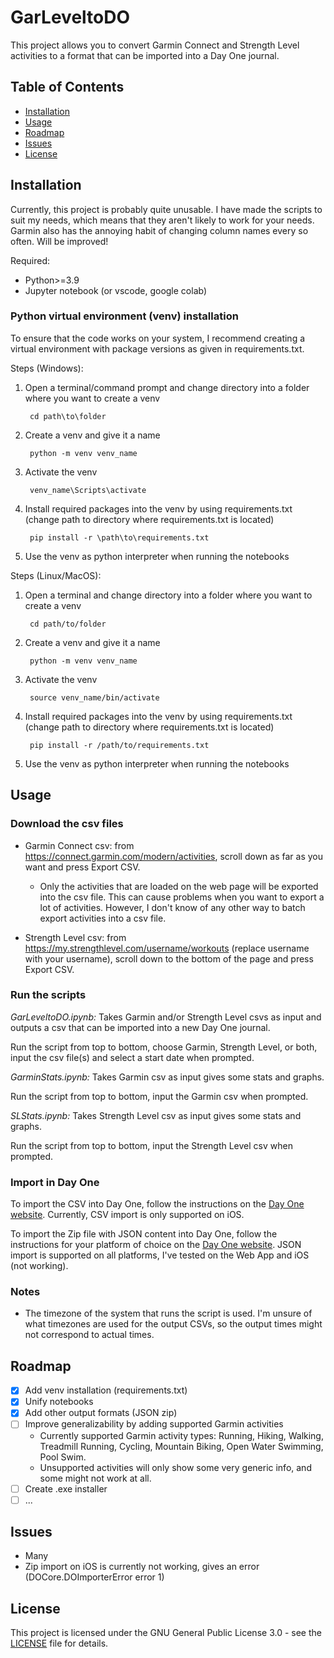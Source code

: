 # GarLeveltoDO

This project allows you to convert Garmin Connect and Strength Level activities to a format that can be imported into a Day One journal.

## Table of Contents

- [Installation](#installation)
- [Usage](#usage)
- [Roadmap](#roadmap)
- [Issues](#issues)
- [License](#license)

## Installation

Currently, this project is probably quite unusable. I have made the scripts to suit my needs, which means that they aren't likely to work for your needs. Garmin also has the annoying habit of changing column names every so often. Will be improved!

Required:

- Python>=3.9
- Jupyter notebook (or vscode, google colab)

### Python virtual environment (venv) installation

To ensure that the code works on your system, I recommend creating a virtual environment with package versions as given in requirements.txt.

Steps (Windows):

1. Open a terminal/command prompt and change directory into a folder where you want to create a venv

        cd path\to\folder

2. Create a venv and give it a name

        python -m venv venv_name

3. Activate the venv

        venv_name\Scripts\activate

4. Install required packages into the venv by using requirements.txt (change path to directory where requirements.txt is located)

        pip install -r \path\to\requirements.txt

5. Use the venv as python interpreter when running the notebooks

Steps (Linux/MacOS):

1. Open a terminal and change directory into a folder where you want to create a venv

        cd path/to/folder

2. Create a venv and give it a name

        python -m venv venv_name

3. Activate the venv

        source venv_name/bin/activate

4. Install required packages into the venv by using requirements.txt (change path to directory where requirements.txt is located)

        pip install -r /path/to/requirements.txt

5. Use the venv as python interpreter when running the notebooks

## Usage

### Download the csv files

- Garmin Connect csv: from https://connect.garmin.com/modern/activities, scroll down as far as you want and press Export CSV.
        
  - Only the activities that are loaded on the web page will be exported into the csv file. This can cause problems when you want to export a lot of activities. However, I don't know of any other way to batch export activities into a csv file.

- Strength Level csv: from https://my.strengthlevel.com/username/workouts (replace username with your username), scroll down to the bottom of the page and press Export CSV.

### Run the scripts

*GarLeveltoDO.ipynb:*
Takes Garmin and/or Strength Level csvs as input and outputs a csv that can be imported into a new Day One journal.

Run the script from top to bottom, choose Garmin, Strength Level, or both, input the csv file(s) and select a start date when prompted. 

*GarminStats.ipynb:*
Takes Garmin csv as input gives some stats and graphs.

Run the script from top to bottom, input the Garmin csv when prompted. 

*SLStats.ipynb:*
Takes Strength Level csv as input gives some stats and graphs.

Run the script from top to bottom, input the Strength Level csv when prompted. 

### Import in Day One
To import the CSV into Day One, follow the instructions on the [Day One website](https://dayoneapp.com/guides/settings/importing-data-to-day-one/). Currently, CSV import is only supported on iOS. 

To import the Zip file with JSON content into Day One, follow the instructions for your platform of choice on the [Day One website](https://dayoneapp.com/guides/settings/importing-data-to-day-one/). JSON import is supported on all platforms, I've tested on the Web App and iOS (not working). 

### Notes
- The timezone of the system that runs the script is used. I'm unsure of what timezones are used for the output CSVs, so the output times might not correspond to actual times.

## Roadmap

- [x] Add venv installation (requirements.txt)
- [x] Unify notebooks
- [x] Add other output formats (JSON zip)
- [ ] Improve generalizability by adding supported Garmin activities
  - Currently supported Garmin activity types: Running, Hiking, Walking, Treadmill Running, Cycling, Mountain Biking, Open Water Swimming, Pool Swim.
  - Unsupported activities will only show some very generic info, and some might not work at all.
- [ ] Create .exe installer
- [ ] ...

## Issues
- Many
- Zip import on iOS is currently not working, gives an error (DOCore.DOImporterError error 1)

## License

This project is licensed under the GNU General Public License 3.0 - see the [LICENSE](LICENSE) file for details.

